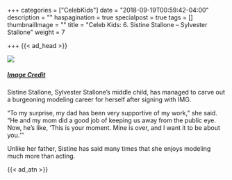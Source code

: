+++
categories = ["CelebKids"]
date = "2018-09-19T00:59:42-04:00"
description = ""
haspagination = true
specialpost = true
tags = []
thumbnailImage = ""
title = "Celeb Kids: 6. Sistine Stallone – Sylvester Stallone"
weight = 7

+++
{{< ad_head >}}

![](/uploads/16-1.jpg)

##### [_Image Credit_](http://americanupbeat.com/kids-of-famous-parents-where-are-they-now/18/)

Sistine Stallone, Sylvester Stallone’s middle child, has managed to carve out a burgeoning modeling career for herself after signing with IMG.

“To my surprise, my dad has been very supportive of my work,” she said. “He and my mom did a good job of keeping us away from the public eye. Now, he’s like, ‘This is your moment. Mine is over, and I want it to be about you.‘”

Unlike her father, Sistine has said many times that she enjoys modeling much more than acting.

{{< ad_atn >}}